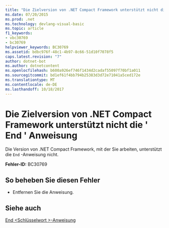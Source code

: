 ```yaml
---
title: "Die Zielversion von .NET Compact Framework unterstützt nicht die &#39; End &#39; Anweisung"
ms.date: 07/20/2015
ms.prod: .net
ms.technology: devlang-visual-basic
ms.topic: article
f1_keywords:
- vbc30769
- bc30769
helpviewer_keywords: BC30769
ms.assetid: bdbc976f-48c1-4b97-8c66-51d10f7078f5
caps.latest.revision: "7"
author: dotnet-bot
ms.author: dotnetcontent
ms.openlocfilehash: b600a926ef746f1434d2cadaf55097f70bf1a011
ms.sourcegitcommit: bd1ef61f4bb794b25383d3d72e71041a5ced172e
ms.translationtype: MT
ms.contentlocale: de-DE
ms.lasthandoff: 10/18/2017
---
```

# <a name="the-targeted-version-of-the-net-compact-framework-does-not-support-the-39end39-statement"></a>Die Zielversion von .NET Compact Framework unterstützt nicht die &#39; End &#39; Anweisung
Die Version von .NET Compact Framework, mit der Sie arbeiten, unterstützt die `End` -Anweisung nicht.  
  
 **Fehler-ID:** BC30769  
  
## <a name="to-correct-this-error"></a>So beheben Sie diesen Fehler  
  
-   Entfernen Sie die Anweisung.  
  
## <a name="see-also"></a>Siehe auch  
 [End \<Schlüsselwort >-Anweisung](../../visual-basic/language-reference/statements/end-keyword-statement.md)
